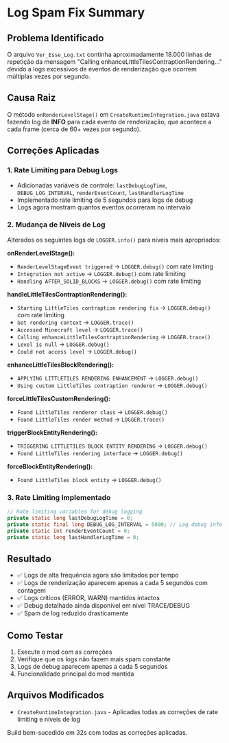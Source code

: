 # Log Spam Fix Summary

## Problema Identificado
O arquivo `Ver_Esse_Log.txt` continha aproximadamente 18.000 linhas de repetição da mensagem "Calling enhanceLittleTilesContraptionRendering..." devido a logs excessivos de eventos de renderização que ocorrem múltiplas vezes por segundo.

## Causa Raiz
O método `onRenderLevelStage()` em `CreateRuntimeIntegration.java` estava fazendo log de **INFO** para cada evento de renderização, que acontece a cada frame (cerca de 60+ vezes por segundo).

## Correções Aplicadas

### 1. Rate Limiting para Debug Logs
- Adicionadas variáveis de controle: `lastDebugLogTime`, `DEBUG_LOG_INTERVAL`, `renderEventCount`, `lastHandlerLogTime`
- Implementado rate limiting de 5 segundos para logs de debug
- Logs agora mostram quantos eventos ocorreram no intervalo

### 2. Mudança de Níveis de Log
Alterados os seguintes logs de `LOGGER.info()` para níveis mais apropriados:

**onRenderLevelStage():**
- `RenderLevelStageEvent triggered` → `LOGGER.debug()` com rate limiting
- `Integration not active` → `LOGGER.debug()` com rate limiting  
- `Handling AFTER_SOLID_BLOCKS` → `LOGGER.debug()` com rate limiting

**handleLittleTilesContraptionRendering():**
- `Starting LittleTiles contraption rendering fix` → `LOGGER.debug()` com rate limiting
- `Got rendering context` → `LOGGER.trace()`
- `Accessed Minecraft level` → `LOGGER.trace()`
- `Calling enhanceLittleTilesContraptionRendering` → `LOGGER.trace()`
- `Level is null` → `LOGGER.debug()`
- `Could not access level` → `LOGGER.debug()`

**enhanceLittleTilesBlockRendering():**
- `APPLYING LITTLETILES RENDERING ENHANCEMENT` → `LOGGER.debug()`
- `Using custom LittleTiles contraption renderer` → `LOGGER.debug()`

**forceLittleTilesCustomRendering():**
- `Found LittleTiles renderer class` → `LOGGER.debug()`
- `Found LittleTiles render method` → `LOGGER.trace()`

**triggerBlockEntityRendering():**
- `TRIGGERING LITTLETILES BLOCK ENTITY RENDERING` → `LOGGER.debug()`
- `Found LittleTiles rendering interface` → `LOGGER.debug()`

**forceBlockEntityRendering():**
- `Found LittleTiles block entity` → `LOGGER.debug()`

### 3. Rate Limiting Implementado
```java
// Rate limiting variables for debug logging
private static long lastDebugLogTime = 0;
private static final long DEBUG_LOG_INTERVAL = 5000; // Log debug info every 5 seconds
private static int renderEventCount = 0;
private static long lastHandlerLogTime = 0;
```

## Resultado
- ✅ Logs de alta frequência agora são limitados por tempo
- ✅ Logs de renderização aparecem apenas a cada 5 segundos com contagem
- ✅ Logs críticos (ERROR, WARN) mantidos intactos
- ✅ Debug detalhado ainda disponível em nível TRACE/DEBUG
- ✅ Spam de log reduzido drasticamente

## Como Testar
1. Execute o mod com as correções
2. Verifique que os logs não fazem mais spam constante
3. Logs de debug aparecem apenas a cada 5 segundos
4. Funcionalidade principal do mod mantida

## Arquivos Modificados
- `CreateRuntimeIntegration.java` - Aplicadas todas as correções de rate limiting e níveis de log

Build bem-sucedido em 32s com todas as correções aplicadas.
